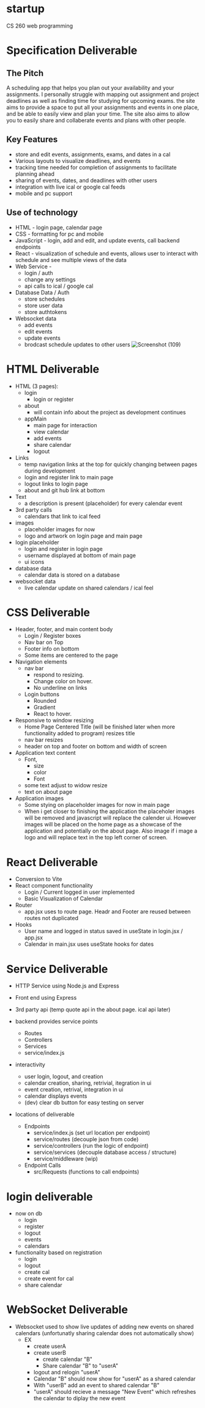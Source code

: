 # startup
CS 260 web programming

# Specification Deliverable

## The Pitch
A scheduling app that helps you plan out your availability and your assignments. I personally struggle with mapping out assignment and project deadlines as well as finding time for studying for upcoming exams. the site aims to provide a space to put all your assignments and events in one place, and be able to easily view and plan your time. The site also aims to allow you to easily share and collaberate events and plans with other people.

## Key Features
* store and edit events, assignments, exams, and dates in a cal
* Various layouts to visualize deadlines, and events
* tracking time needed for completion of assignments to facilitate planning ahead
* sharing of events, dates, and deadlines with other users
* integration with live ical or google cal feeds
* mobile and pc support

## Use of technology
* HTML - login page, calendar page
* CSS - formatting for pc and mobile
* JavaScript - login, add and edit, and update events, call backend endpoints 
* React - visualization of schedule and events, allows user to interact with schedule and see multiple views of the data
* Web Service - 
    * login / auth
    * change any settings
    * api calls to ical / google cal
* Database Data / Auth
    * store schedules
    * store user data
    * store authtokens
* Websocket data
    * add events
    * edit events
    * update events
    * brodcast schedule updates to other users
 ![Screenshot (109)](https://github.com/user-attachments/assets/9e91dabf-7850-4d82-8069-57982c5afe08)

# HTML Deliverable

- HTML (3 pages):
    - login
        - login or register
    - about
        - will contain info about the project as development continues
    - appMain
        - main page for interaction
        - view calendar
        - add events
        - share calendar
        - logout
- Links
    - temp navigation links at the top for quickly changing between pages during development
    - login and register link to main page
    - logout links to login page
    - about and git hub link at bottom
- Text
    - a description is present (placeholder) for every calendar event
- 3rd party calls
    - calendars that link to ical feed
- images
    - placeholder images for now
    - logo and artwork on login page and main page
- login placeholder
    - login and register in login page
    - username displayed at bottom of main page
    - ui icons
- database data
    - calendar data is stored on a database
- websocket data
    - live calendar update on shared calendars / ical feel

# CSS Deliverable

- Header, footer, and main content body
   - Login / Register boxes
   - Nav bar on Top
   - Footer info on bottom
   - Some items are centered to the page
- Navigation elements
   - nav bar
      - respond to resizing.
      - Change color on hover.
      - No underline on links
   - Login buttons
      - Rounded
      - Gradient
      - React to hover. 
- Responsive to window resizing
   - Home Page Centered Title (will be finished later when more functionality added to program) resizes title
   - nav bar resizes
   - header on top and footer on bottom and width of screen
- Application text content
   - Font,
      - size
      - color
      - Font
   - some text adjust to widow resize
   - text on about page
- Application images
   - Some stying on placeholder images for now in main page
   - When i get closer to finishing the application the placeholer images will be removed and javascript will replace the calender ui. However images will be placed on the home page as a showcase of the application and potentially on the about page. Also image if i mage a logo and will replace text in the top left corner of screen.
 
# React Deliverable

- Conversion to Vite
- React component functionality
   - Login / Current logged in user implemented
   - Basic Visualization of Calendar
- Router
   - app.jsx uses <BrowserRouter> to route page. Headr and Footer are reused between routes not duplicated
- Hooks
   - User name and logged in status saved in useState in login.jsx / app.jsx
   - Calendar in main.jsx uses useState hooks for dates

# Service Deliverable

- HTTP Service using Node.js and Express
- Front end using Express
- 3rd party api (temp quote api in the about page. ical api later)
- backend provides service points
    - Routes
    - Controllers
    - Services
    - service/index.js

- interactivity
    - user login, logout, and creation
    - calendar creation, sharing, retrivial, itegration in ui
    - event creation, retrival, integration in ui
    - calendar displays events
    - (dev) clear db button for easy testing on server

- locations of deliverable
    - Endpoints
        - service/index.js (set url location per endpoint)
        - service/routes (decouple json from code)
        - service/controllers (run the logic of endpoint)
        - service/services (decouple database access / structure)
        - service/middleware (wip)
    - Endpoint Calls
        - src/Requests (functions to call endpoints)

# login deliverable
- now on db
   - login
   - register
   - logout
   - events
   - calendars
- functionality based on registration
   - login
   - logout
   - create cal
   - create event for cal
   - share calendar 

# WebSocket Deliverable
- Websocket used to show live updates of adding new events on shared calendars (unfortunatly sharing calendar does not automatically show)
    - EX
        - create userA
        - create userB
            - create calendar "B"
            - Share calendar "B" to "userA"
        - logout and relogin "userA"
        - Calendar "B" should now show for "userA" as a shared calendar
        - With "userB" add an event to shared calendar "B"
        - "userA" should recieve a message "New Event" which refreshes the calendar to diplay the new event

        